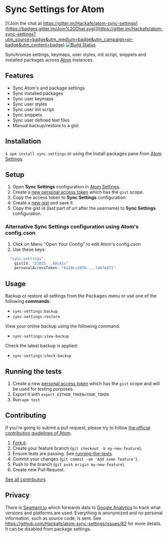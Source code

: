 # Sync Settings for Atom

[![Join the chat at https://gitter.im/Hackafe/atom-sync-settings](https://badges.gitter.im/Join%20Chat.svg)](https://gitter.im/Hackafe/atom-sync-settings?utm_source=badge&utm_medium=badge&utm_campaign=pr-badge&utm_content=badge)
[![Build Status](https://travis-ci.org/Hackafe/atom-sync-settings.svg?branch=master)](https://travis-ci.org/Hackafe/atom-sync-settings)

Synchronize settings, keymaps, user styles, init script, snippets and installed packages across [Atom](http://atom.io) instances.

## Features
* Sync Atom's and package settings
* Sync installed packages
* Sync user keymaps
* Sync user styles
* Sync user init script
* Sync snippets
* Sync user defined text files
* Manual backup/restore to a gist

## Installation

`$ apm install sync-settings` or using the Install packages pane from [Atom Settings](atom://config).

## Setup

1. Open **Sync Settings** configuration in [Atom Settings](atom://config).
2. Create a [new personal access token](https://github.com/settings/tokens/new) which has the `gist` scope.
3. Copy the access token to **Sync Settings** configuration.
4. Create a [new gist](https://gist.github.com/) and save it.
5. Copy the gist id (last part of url after the username) to **Sync Settings** configuration.

### Alternative **Sync Settings** configuration using Atom's config.cson

1. Click on Menu "Open Your Config" to edit Atom's config.cson
2. Use these keys:

```js
  "sync-settings":
    gistId: "b3025...88c41c"
    personalAccessToken: "6a10cc207b....7a67e871"
```

## Usage

Backup or restore all settings from the <kbd>Packages</kbd> menu or use one of the following **commands**:
* `sync-settings:backup`
* `sync-settings:restore`

View your online backup using the following command:
* `sync-settings:view-backup`

Check the latest backup is applied:
* `sync-settings:check-backup`


## Running the tests

1. Create a new [personal access token](https://github.com/settings/tokens/new) which has the `gist` scope and will be used for testing purposes.
2. Export it with `export GITHUB_TOKEN=YOUR_TOKEN`
3. Run `apm test`

## Contributing

If you're going to submit a pull request, please try to follow
[the official contribution guidelines of Atom](https://atom.io/docs/latest/contributing).

1. [Fork it](https://github.com/Hackafe/atom-sync-settings/).
2. Create your feature branch (`git checkout -b my-new-feature`).
3. Ensure tests are passing. See [running-the-tests](https://github.com/Hackafe/atom-sync-settings#running-the-tests).
4. Commit your changes (`git commit -am 'Add some feature'`).
5. Push to the branch (`git push origin my-new-feature`).
6. Create new Pull Request.

[See all contributors](https://github.com/Hackafe/atom-sync-settings/graphs/contributors).

## Privacy

There is [Segment.io](https://segment.io/) which forwards data to [Google Analytics](http://www.google.com/analytics/) to track what versions and platforms
are used. Everything is anonymized and no personal information, such as source code,
is sent. See https://github.com/Hackafe/atom-sync-settings/issues/82 for more details.
It can be disabled from package settings.
